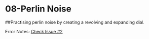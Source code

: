 # 08-Perlin Noise

##Practising perlin noise by creating a revolving and expanding dial. 

Error Notes: [Check Issue #2](https://github.com/NikhilRO/Grade12_Assignments/issues/2)
